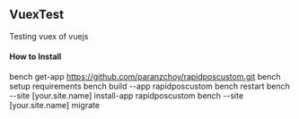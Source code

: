 ## VuexTest

Testing vuex of vuejs

#### How to Install
bench get-app https://github.com/paranzchoy/rapidposcustom.git
bench setup requirements
bench build --app rapidposcustom
bench restart
bench --site [your.site.name] install-app rapidposcustom
bench --site [your.site.name] migrate
